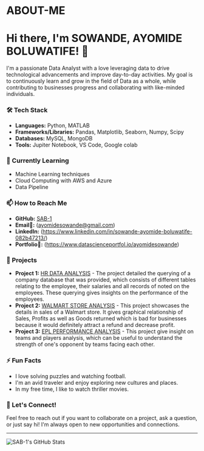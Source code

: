# ABOUT-ME
# Hi there, I'm SOWANDE, AYOMIDE BOLUWATIFE! 👋


I'm a passionate Data Analyst with a love leveraging data to drive technological advancements and improve day-to-day activities. My goal is to continuously learn and grow in the field of Data as a whole, while contributing to businesses progress and collaborating with like-minded individuals.

### 🛠️ Tech Stack

- **Languages:** Python, MATLAB
- **Frameworks/Libraries:** Pandas, Matplotlib, Seaborn, Numpy, Scipy
- **Databases:** MySQL, MongoDB
- **Tools:** Jupiter Notebook, VS Code, Google colab

### 🌱 Currently Learning

- Machine Learning techniques
- Cloud Computing with AWS and Azure
- Data Pipeline

### 📫 How to Reach Me

- **GitHub:** [SAB-1](https://github.com/SAB-1)
- **Email📩:** (ayomidesowande@gmail.com)
- **LinkedIn:** (https://www.linkedin.com/in/sowande-ayomide-boluwatife-082b47213/)
- **Portfolio👜:** (https://www.datascienceportfol.io/ayomidesowande)

### 🔭 Projects

- **Project 1:** [HR DATA ANALYSIS](https://github.com/SAB-1/SQL-PROJECTS/blob/main/HR%20DATA%20ANALYSIS.sql) - The project detailed the querying of a company database that was provided, which consists of different tables relating to the employee, their salaries and all records of noted on the employees. These querying gives insights on the performance of the employees.
- **Project 2:** [WALMART STORE ANALYSIS]((https://github.com/SAB-1/PowerBI-Projects/blob/main/WALMART%20STORE%20ANALYSIS.pbix)) - This project showcases the details in sales of a Walmart store. It gives graphical relationship of Sales, Profits as well as Goods returned which is bad for businesses because it would definitely attract a refund and decrease profit.
- **Project 3:** [EPL PERFORMANCE ANALYSIS]((https://github.com/SAB-1/PowerBI-Projects/blob/main/English%20Premier%20League%20Performance%20Analysis.pbix)) - This project give insight on teams and players analysis, which can be useful to understand the strength of one's opponent by teams facing each other.
### ⚡ Fun Facts

- I love solving puzzles and watching football.
- I'm an avid traveler and enjoy exploring new cultures and places.
- In my free time, I like to watch thriller movies.

### 💬 Let's Connect!

Feel free to reach out if you want to collaborate on a project, ask a question, or just say hi! I'm always open to new opportunities and connections.

---

![SAB-1's GitHub Stats](https://github-readme-stats.vercel.app/api?username=SAB-1&show_icons=true&theme=radical)
